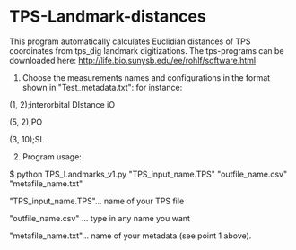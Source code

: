 # TPS-Landmark-distances

This program automatically calculates Euclidian distances of TPS coordinates from tps_dig landmark digitizations.
The tps-programs can be downloaded here: <http://life.bio.sunysb.edu/ee/rohlf/software.html>

1) Choose the measurements names and configurations in the format shown in "Test_metadata.txt":
for instance:

(1, 2);interorbital DIstance iO

(5, 2);PO

(3, 10);SL

2) Program usage:

$   python TPS_Landmarks_v1.py "TPS_input_name.TPS" "outfile_name.csv" "metafile_name.txt"

"TPS_input_name.TPS"... name of your TPS file

"outfile_name.csv" ... type in any name you want

"metafile_name.txt"... name of your metadata (see point 1 above).

